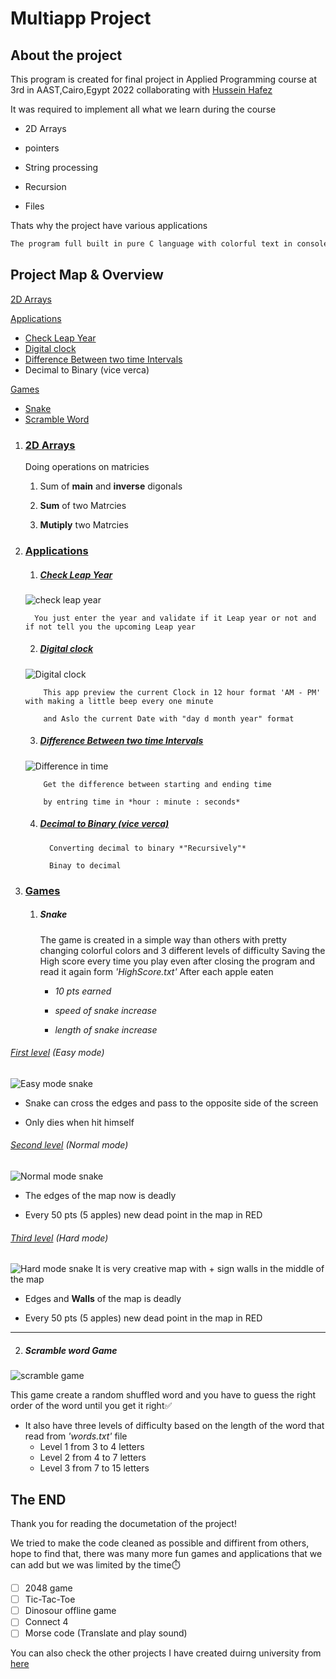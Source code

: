 # Multiapp Project

## About the project

This program is created for final project in Applied Programming course at 3rd in AAST,Cairo,Egypt 2022 collaborating with [Hussein Hafez](https://github.com/husseinhafez1)

It was required to implement all what we learn during the course

- 2D Arrays

- pointers

- String processing

- Recursion

- Files

Thats why the project have various applications

```bash
The program full built in pure C language with colorful text in console
```

## Project Map & Overview
[2D Arrays](#2d-arrays)

[Applications](#applications)
   - [Check Leap Year](#check-leap-year)
   - [Digital clock](#digital-clock)
   - [Difference Between two time Intervals](#difference-between-two-time-intervals)
   - Decimal to Binary (vice verca)

[Games](#games)
   -  [Snake](#snake)
   -  [Scramble Word](#scramble-word-game)
 
1. ### <u>2D Arrays</u>
   
   Doing operations on matricies
   
   1. Sum of **main** and **inverse** digonals
   
   2. **Sum** of two Matrcies
   
   3. **Mutiply** two Matrcies

2. ### <u>Applications</u>
   
   1. ##### <u>Check Leap Year</u>
      
   ![check leap year](https://github.com/AntonAshraf/Private-Codes/blob/main/Uploads/check%20leap%20year.png)
      
         You just enter the year and validate if it Leap year or not and if not tell you the upcoming Leap year
   
   2. ##### <u>Digital clock</u>
      
   ![Digital clock](https://github.com/AntonAshraf/Private-Codes/blob/main/Uploads/Digital%20clock.png)
      
           This app preview the current Clock in 12 hour format 'AM - PM' with making a little beep every one minute
      
           and Aslo the current Date with "day d month year" format
   
   3. ##### <u>Difference Between two time Intervals</u>
      
   ![Difference in time](https://github.com/AntonAshraf/Private-Codes/blob/main/Uploads/diffirence%20in%20time.png)
      
           Get the difference between starting and ending time
      
           by entring time in *hour : minute : seconds*
   
   4. ##### <u>Decimal to Binary (vice verca)</u>
      
            Converting decimal to binary *"Recursively"*
      
            Binay to decimal

3. ### <u>Games</u>
   
   1. ##### Snake
      
      The game is created in a simple way than others with pretty changing colorful colors and 3 different levels of difficulty 
      Saving the High score every time you play even after closing the program and read it again form _'HighScore.txt'_
      After each apple eaten
      
      - *10 pts earned*
      
      - *speed of snake increase*
      
      - *length of snake increase*

###### <u>First level</u> (Easy mode)

![Easy mode snake](https://github.com/AntonAshraf/Private-Codes/blob/main/Uploads/Easy%20snake.gif)

- Snake can cross the edges and pass to the opposite side of the screen

- Only dies when hit himself

###### <u>Second level</u> (Normal mode)
![Normal mode snake](https://github.com/AntonAshraf/Private-Codes/blob/main/Uploads/Normal%20mode.gif)
- The edges of the map now is deadly

- Every 50 pts (5 apples) new dead point in the map in RED

###### <u>Third level</u> (Hard mode)
![Hard mode snake](https://github.com/AntonAshraf/Private-Codes/blob/main/Uploads/Hard%20mode.gif)
It is very creative map with + sign walls in the middle of the map

- Edges and **Walls** of the map is deadly

- Every 50 pts (5 apples) new dead point in the map in RED

-----------------

   2. ##### Scramble word Game
![scramble game](https://github.com/AntonAshraf/Private-Codes/blob/main/Uploads/Scramble%20game.gif)

This game create a random shuffled word and you have to guess the right order of the word until you get it right✅
- It also have three levels of difficulty based on the length of the word that read from _'words.txt'_ file
   - Level 1 from 3 to 4 letters
   - Level 2 from 4 to 7 letters
   - Level 3 from 7 to 15 letters

## The END

Thank you for reading the documetation of the project!

We tried to make the code cleaned as possible and diffirent from others, hope to find that, there was many more fun games and applications that we can add but we was limited by the time⏱️
   - [ ] 2048 game
   - [ ] Tic-Tac-Toe
   - [ ] Dinosour offline game
   - [ ] Connect 4
   - [ ] Morse code (Translate and play sound)
   
You can also check the other projects I have created duirng university from [here](https://github.com/AntonAshraf/University-Projects)
